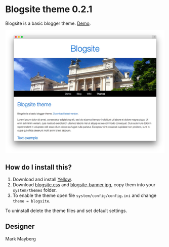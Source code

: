 Blogsite theme 0.2.1
====================
Blogsite is a basic blogger theme. [Demo](http://demo.datenstrom.se/themes/blogsite-theme).

![Screenshot](blogsite-theme.jpg?raw=true)

How do I install this?
----------------------
1. Download and install [Yellow](https://github.com/datenstrom/yellow/).  
2. Download [blogsite.css](blogsite.css?raw=true) and [blogsite-banner.jpg](blogsite-banner.jpg?raw=true), copy them into your `system/themes` folder.  
3. To enable the theme open file `system/config/config.ini` and change `theme = blogsite`.  

To uninstall delete the theme files and set default settings.

Designer
--------
Mark Mayberg